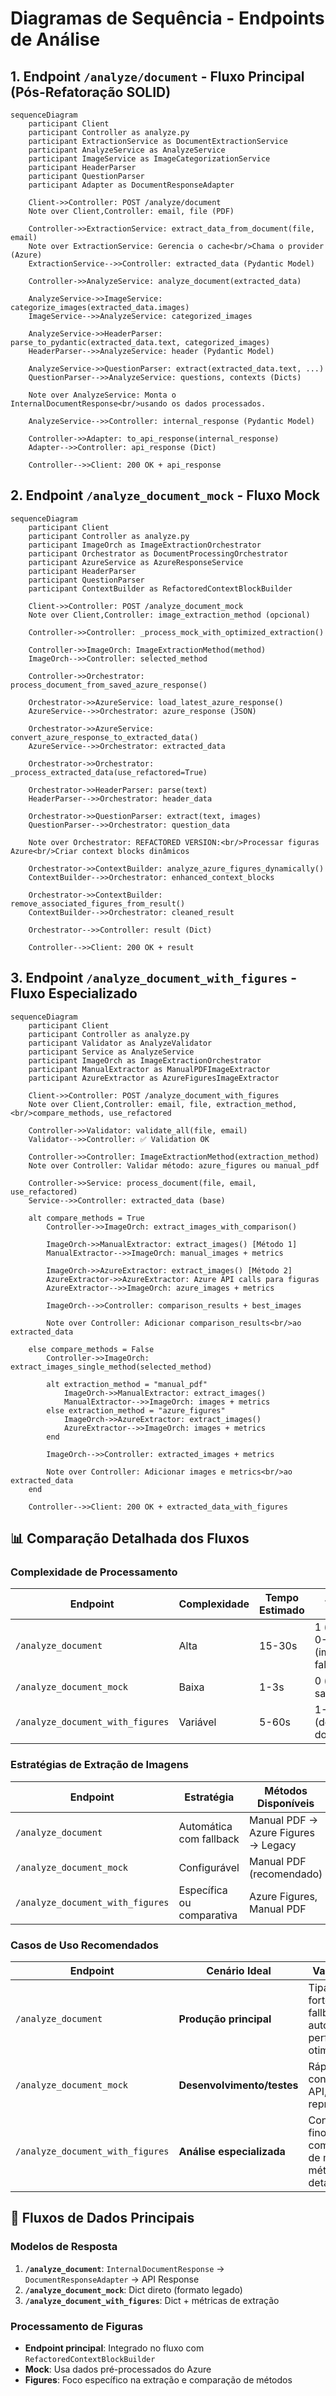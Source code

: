 # Diagramas de Sequência - Endpoints de Análise

## 1. Endpoint `/analyze/document` - Fluxo Principal (Pós-Refatoração SOLID)

```mermaid
sequenceDiagram
    participant Client
    participant Controller as analyze.py
    participant ExtractionService as DocumentExtractionService
    participant AnalyzeService as AnalyzeService
    participant ImageService as ImageCategorizationService
    participant HeaderParser
    participant QuestionParser
    participant Adapter as DocumentResponseAdapter

    Client->>Controller: POST /analyze/document
    Note over Client,Controller: email, file (PDF)
    
    Controller->>ExtractionService: extract_data_from_document(file, email)
    Note over ExtractionService: Gerencia o cache<br/>Chama o provider (Azure)
    ExtractionService-->>Controller: extracted_data (Pydantic Model)
    
    Controller->>AnalyzeService: analyze_document(extracted_data)
    
    AnalyzeService->>ImageService: categorize_images(extracted_data.images)
    ImageService-->>AnalyzeService: categorized_images
    
    AnalyzeService->>HeaderParser: parse_to_pydantic(extracted_data.text, categorized_images)
    HeaderParser-->>AnalyzeService: header (Pydantic Model)
    
    AnalyzeService->>QuestionParser: extract(extracted_data.text, ...)
    QuestionParser-->>AnalyzeService: questions, contexts (Dicts)
    
    Note over AnalyzeService: Monta o InternalDocumentResponse<br/>usando os dados processados.
    
    AnalyzeService-->>Controller: internal_response (Pydantic Model)
    
    Controller->>Adapter: to_api_response(internal_response)
    Adapter-->>Controller: api_response (Dict)
    
    Controller-->>Client: 200 OK + api_response
```

## 2. Endpoint `/analyze_document_mock` - Fluxo Mock

```mermaid
sequenceDiagram
    participant Client
    participant Controller as analyze.py
    participant ImageOrch as ImageExtractionOrchestrator
    participant Orchestrator as DocumentProcessingOrchestrator
    participant AzureService as AzureResponseService
    participant HeaderParser
    participant QuestionParser
    participant ContextBuilder as RefactoredContextBlockBuilder

    Client->>Controller: POST /analyze_document_mock
    Note over Client,Controller: image_extraction_method (opcional)
    
    Controller->>Controller: _process_mock_with_optimized_extraction()
    
    Controller->>ImageOrch: ImageExtractionMethod(method)
    ImageOrch-->>Controller: selected_method
    
    Controller->>Orchestrator: process_document_from_saved_azure_response()
    
    Orchestrator->>AzureService: load_latest_azure_response()
    AzureService-->>Orchestrator: azure_response (JSON)
    
    Orchestrator->>AzureService: convert_azure_response_to_extracted_data()
    AzureService-->>Orchestrator: extracted_data
    
    Orchestrator->>Orchestrator: _process_extracted_data(use_refactored=True)
    
    Orchestrator->>HeaderParser: parse(text)
    HeaderParser-->>Orchestrator: header_data
    
    Orchestrator->>QuestionParser: extract(text, images)
    QuestionParser-->>Orchestrator: question_data
    
    Note over Orchestrator: REFACTORED VERSION:<br/>Processar figuras Azure<br/>Criar context blocks dinâmicos
    
    Orchestrator->>ContextBuilder: analyze_azure_figures_dynamically()
    ContextBuilder-->>Orchestrator: enhanced_context_blocks
    
    Orchestrator->>ContextBuilder: remove_associated_figures_from_result()
    ContextBuilder-->>Orchestrator: cleaned_result
    
    Orchestrator-->>Controller: result (Dict)
    
    Controller-->>Client: 200 OK + result
```

## 3. Endpoint `/analyze_document_with_figures` - Fluxo Especializado

```mermaid
sequenceDiagram
    participant Client
    participant Controller as analyze.py
    participant Validator as AnalyzeValidator
    participant Service as AnalyzeService
    participant ImageOrch as ImageExtractionOrchestrator
    participant ManualExtractor as ManualPDFImageExtractor
    participant AzureExtractor as AzureFiguresImageExtractor

    Client->>Controller: POST /analyze_document_with_figures
    Note over Client,Controller: email, file, extraction_method,<br/>compare_methods, use_refactored
    
    Controller->>Validator: validate_all(file, email)
    Validator-->>Controller: ✅ Validation OK
    
    Controller->>Controller: ImageExtractionMethod(extraction_method)
    Note over Controller: Validar método: azure_figures ou manual_pdf
    
    Controller->>Service: process_document(file, email, use_refactored)
    Service-->>Controller: extracted_data (base)
    
    alt compare_methods = True
        Controller->>ImageOrch: extract_images_with_comparison()
        
        ImageOrch->>ManualExtractor: extract_images() [Método 1]
        ManualExtractor-->>ImageOrch: manual_images + metrics
        
        ImageOrch->>AzureExtractor: extract_images() [Método 2]
        AzureExtractor->>AzureExtractor: Azure API calls para figuras
        AzureExtractor-->>ImageOrch: azure_images + metrics
        
        ImageOrch-->>Controller: comparison_results + best_images
        
        Note over Controller: Adicionar comparison_results<br/>ao extracted_data
        
    else compare_methods = False
        Controller->>ImageOrch: extract_images_single_method(selected_method)
        
        alt extraction_method = "manual_pdf"
            ImageOrch->>ManualExtractor: extract_images()
            ManualExtractor-->>ImageOrch: images + metrics
        else extraction_method = "azure_figures"
            ImageOrch->>AzureExtractor: extract_images()
            AzureExtractor-->>ImageOrch: images + metrics
        end
        
        ImageOrch-->>Controller: extracted_images + metrics
        
        Note over Controller: Adicionar images e metrics<br/>ao extracted_data
    end
    
    Controller-->>Client: 200 OK + extracted_data_with_figures
```

## 📊 Comparação Detalhada dos Fluxos

### **Complexidade de Processamento**

| Endpoint | Complexidade | Tempo Estimado | API Calls Azure |
|----------|--------------|----------------|-----------------|
| `/analyze_document` | Alta | 15-30s | 1 (análise) + 0-1 (imagens fallback) |
| `/analyze_document_mock` | Baixa | 1-3s | 0 (usa dados salvos) |
| `/analyze_document_with_figures` | Variável | 5-60s | 1-3 (dependendo do método) |

### **Estratégias de Extração de Imagens**

| Endpoint | Estratégia | Métodos Disponíveis | Fallback |
|----------|------------|---------------------|----------|
| `/analyze_document` | Automática com fallback | Manual PDF → Azure Figures → Legacy | ✅ Sim |
| `/analyze_document_mock` | Configurável | Manual PDF (recomendado) | ❌ Não |
| `/analyze_document_with_figures` | Específica ou comparativa | Azure Figures, Manual PDF | ❌ Não |

### **Casos de Uso Recomendados**

| Endpoint | Cenário Ideal | Vantagens | Limitações |
|----------|---------------|-----------|------------|
| `/analyze_document` | **Produção principal** | Tipagem forte, fallback automático, performance otimizada | Maior complexidade |
| `/analyze_document_mock` | **Desenvolvimento/testes** | Rápido, sem consumo de API, reproduzível | Dados limitados aos salvos |
| `/analyze_document_with_figures` | **Análise especializada** | Controle fino, comparação de métodos, métricas detalhadas | Sem fallback automático |

## 🔄 Fluxos de Dados Principais

### **Modelos de Resposta**

1. **`/analyze_document`**: `InternalDocumentResponse` → `DocumentResponseAdapter` → API Response
2. **`/analyze_document_mock`**: Dict direto (formato legado)
3. **`/analyze_document_with_figures`**: Dict + métricas de extração

### **Processamento de Figuras**

- **Endpoint principal**: Integrado no fluxo com `RefactoredContextBlockBuilder`
- **Mock**: Usa dados pré-processados do Azure
- **Figures**: Foco específico na extração e comparação de métodos